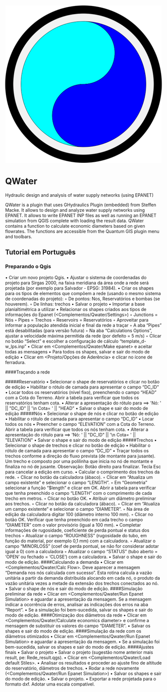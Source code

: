 ![valuetool icon](/images/icon.png)
# QWater 
Hydraulic design and analysis of water supply networks (using EPANET)

QWater is a plugin that uses GHydraulics Plugin (embedded) from Steffen Macke. It allows to design and analyze water supply networks using EPANET. It allows to write EPANET INP files as well as running an EPANET simulation from QGIS complete with loading the result data. QWater contains a function to calculate economic diameters based on given flowrates. The functions are accessible from the Quantum GIS plugin menu and toolbars.


## Tutorial em Português

### Preparando o Qgis
• Criar um novo projeto Qgis.
• Ajustar o sistema de coordenadas do projeto para Sirgas 2000, na faixa meridiana da área 
onde a rede será projetada (por exemplo para Salvador - EPSG: 31984).
• Criar os shapes para os tipos de elementos que compõem a rede (usando o mesmo sistema 
de coordenadas do projeto):
◦ De pontos: Nos, Reservatórios e bombas (se houverem). 
◦ De linhas: trechos
• Salvar o projeto
• Importar a base planialtimétrica a utilizar
• Relacionar os shapes criados aos tipos de informações do Epanet 
(<Complementos/Qwater/Settings>)
◦ Junctions    = Nós
◦ Pipes    = Trechos
◦ Reservoirs    = Reservatórios
◦ Aproveitar para informar a população atendida inicial e final da rede a traçar
◦ A aba “Pipes” está desabilitadas (para versão futura)
◦ Na aba “Calculations Options”, ajustar a velocidade máxima permitida da rede (por 
defeito = 5 m/s)
◦ Clicar no botão “Select” e escolher a configuração de cálculo “template_d-w_lps.inp”
• Clicar em <Complementos/Qwater/Make epanet> e aceitar todas as mensagens
• Para todos os shapes, salvar e sair do modo de edição
•  Clicar em <Projeto/Opções de Aderência> e clicar no ícone de ferradura.

####Traçando a rede

#####Reservatório
• Selecionar o shape de reservatórios e clicar no botão de edição
• Habilitar o rótulo de camada para apresentar o campo “DC_ID”
• Locar todos os reservatórios (nível fixo), preenchendo o campo “HEAD” com a Cota do 
Terreno. Abrir a tabela para verificar que todos os reservatórios tenham cota.
• Alterar a apresentação do rótulo para ==> 'Nó: ' || "DC_ID"  ||  '\n Cota= ' || "HEAD" 
• Salvar o shape e sair do modo de edição
#####Nós
• Selecionar o shape de nós e clicar no botão de edição
• Habilitar o rótulo de camada para apresentar o campo “DC_ID”
• Locar todos os nós
• Preencher o campo “ELEVATION” com a Cota do Terreno. Abrir a tabela para verificar que 
todos os nós tenham cota.
• Alterar a apresentação do rótulo para ==> 'Nó: ' || "DC_ID"  ||  '\n Cota= ' || "ELEVATION"
• Salvar o shape e sair do modo de edição
#####Trechos
• Selecionar o shape de trechos e clicar no botão de edição
• Habilitar o rótulo de camada para apresentar o campo “DC_ID”
• Traçar todos os trechos conforme a direção do fluxo prevista (de montante para jusante). Um
trecho e composto por uma polilinha que inicia no nó de montante e finaliza no nó de 
jusante. Observação: Botão direito para finalizar. Tecla Esc para cancelar a edição em curso.
• Calcular o comprimento dos trechos da rede.
◦ Clicar no botão da calculadora (ábaco).
◦ Clicar em “Atualiza um campo existente” e selecionar o campo “LENGTH”.
◦ Em “Geometria” selecionar a função “$length” e clicar em OK. Abrir a tabela para 
verificar que tenha preenchido o campo “LENGTH” com o comprimento de cada trecho 
em metros.
◦ Clicar no botão OK.
• Atribuir um diâmetro preliminar aos trechos.
◦ Clicar no botão da calculadora (ábaco).
◦ Clicar em “Atualiza um campo existente” e selecionar o campo “DIAMETER”.
◦ Na área de edição da calculadora digitar 100 (diâmetro interno 100 mm).
◦ Clicar no botão OK. Verificar que tenha preenchido em cada trecho o campo 
“DIAMETER” com o valor provisório (igual a 100 mm).
• Completar informações de rugosidade, coeficiente de perda pontual e status dos trechos
◦ Atualizar o campo “ROUGHNESS” (rugosidade do tubo, em função do material, por 
exemplo 0,1 mm) com a calculadora.
◦ Atualizar o campo “MINORLOSS” (coef de perda pontual, se não for considerar adotar 
igual a 0) com a calculadora
◦ Atualizar o campo “STATUS” (tubo aberto = ‘OPEN’ ou fechado = ‘CLOSE’) com a 
calculadora.
• Salvar o shape e sair do modo de edição.
####Calculando a demanda
• Clicar em <Complementos/Qwater/Calc Flow>. Deve aparecer a mensagem “Demanda nos 
nós calculada com sucesso”. Esta rotina calcula a vazão unitária a partir da demanda 
distribuída alocando em cada nó, o produto da vazão unitária vezes a metade da extensão 
dos trechos conectados ao nó.
• Salvar o shape de nós e sair do modo de edição.
####Simulação preliminar da rede
• Clicar em <Complementos/Qwater/Run Epanet Simulation> e aguardar a apresentação da 
mensagem. Se a mensagem indicar a ocorrência de erros, analisar as indicações dos erros na 
aba “Report”. 
• Se a simulação foi bem-sucedida, salvar os shapes e sair do modo de edição.
####Otimização dos diâmetros da rede
• Clicar em <Complementos/Qwater/Calculate economics diameter> e confirme a mensagem 
de substituir os valores do campo “DIAMETER”.
• Salvar os shapes e sair do modo de edição.
####Simulação da rede com os diâmetros otimizados
• Clicar em <Complementos/Qwater/Run Epanet Simulation> e aguardar a apresentação da 
mensagem.
• Se a simulação foi bem-sucedida, salvar os shapes e sair do modo de edição.
####Ajustes finais
• Salvar o projeto
• Salvar o projeto (sugestão nome anterior mais result, pe: Rede_result.qgs).
• Clicar em <Complementos/Qwater/Load default Stiles>.
• Analisar os resultados e proceder ao ajuste fino de altitude do reservatório, diâmetros de 
trechos.
• Rodar a rede novamente (<Complementos/Qwater/Run Epanet Simulation>)
• Salvar os shapes e sair do modo de edição.
• Salvar o projeto.
• Exportar a rede projetada para o formato dxf. Adotar uma escala compatível.

